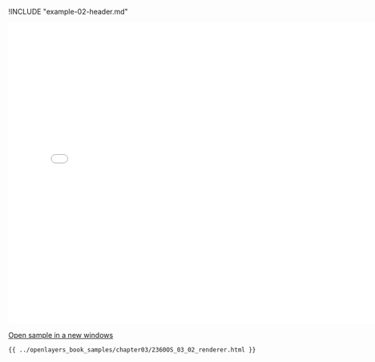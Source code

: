 
!INCLUDE "example-02-header.md"

<iframe src="../openlayers_book_samples/chapter03/2360OS_03_02_renderer.html" width="770" height="600" frameBorder="0" seamless="seamless">
</iframe>

<a href="../openlayers_book_samples/chapter03/2360OS_03_02_renderer.html" target="_blank">Open sample in a new windows</a>

```html
{{ ../openlayers_book_samples/chapter03/2360OS_03_02_renderer.html }}
```
